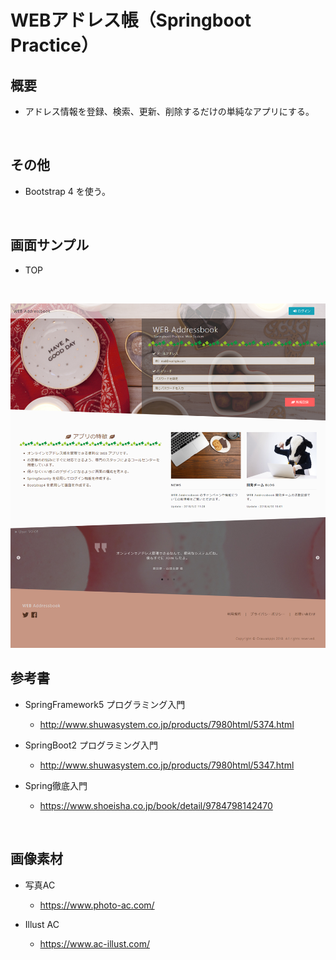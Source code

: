 ﻿# WEBアドレス帳（Springboot Practice）

## 概要

* アドレス情報を登録、検索、更新、削除するだけの単純なアプリにする。

<br />

## その他

* Bootstrap 4 を使う。

<br />

## 画面サンプル

* TOP

<br />

![TOP](readme/top.png)

## 参考書

* SpringFramework5 プログラミング入門

    * http://www.shuwasystem.co.jp/products/7980html/5374.html

* SpringBoot2 プログラミング入門

    * http://www.shuwasystem.co.jp/products/7980html/5347.html

* Spring徹底入門

    * https://www.shoeisha.co.jp/book/detail/9784798142470

<br />

## 画像素材

* 写真AC

    * https://www.photo-ac.com/

* Illust AC

    * https://www.ac-illust.com/